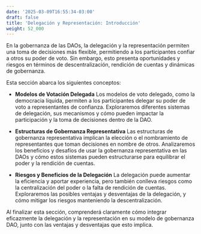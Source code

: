 ```yaml
---
date: '2025-03-09T16:55:34-03:00'
draft: false
title: 'Delegación y Representación: Introducción'
weight: 52_000
---
```


En la gobernanza de las DAOs, la delegación y la representación permiten una toma de decisiones más flexible, permitiendo a los participantes confiar a otros su poder de voto. Sin embargo, esto presenta oportunidades y riesgos en términos de descentralización, rendición de cuentas y dinámicas de gobernanza.

Esta sección abarca los siguientes conceptos:

- **Modelos de Votación Delegada**
    Los modelos de voto delegado, como la democracia líquida, permiten a los participantes delegar su poder de voto a representantes de confianza. Exploraremos diferentes sistemas de delegación, sus mecanismos y cómo pueden impactar la participación y la toma de decisiones dentro de la DAO.

- **Estructuras de Gobernanza Representativa**
    Las estructuras de gobernanza representativa implican la elección o el nombramiento de representantes que toman decisiones en nombre de otros. Analizaremos los beneficios y desafíos de usar la gobernanza representativa en las DAOs y cómo estos sistemas pueden estructurarse para equilibrar el poder y la rendición de cuentas.

- **Riesgos y Beneficios de la Delegación**
    La delegación puede aumentar la eficiencia y aportar experiencia, pero también conlleva riesgos como la centralización del poder o la falta de rendición de cuentas. Exploraremos las posibles ventajas y desventajas de la delegación, y cómo mitigar los riesgos manteniendo la descentralización.

Al finalizar esta sección, comprenderá claramente cómo integrar eficazmente la delegación y la representación en su modelo de gobernanza DAO, junto con las ventajas y desventajas que esto implica.